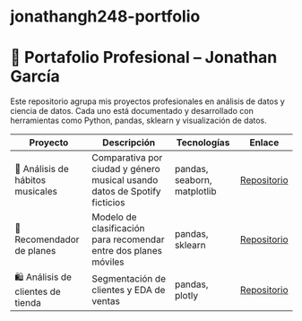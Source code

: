 # jonathangh248-portfolio
# 💼 Portafolio Profesional – Jonathan García

Este repositorio agrupa mis proyectos profesionales en análisis de datos y ciencia de datos. Cada uno está documentado y desarrollado con herramientas como Python, pandas, sklearn y visualización de datos.

| Proyecto | Descripción | Tecnologías | Enlace |
|----------|-------------|-------------|--------|
| 🎵 Análisis de hábitos musicales | Comparativa por ciudad y género musical usando datos de Spotify ficticios | pandas, seaborn, matplotlib | [Repositorio](https://github.com/JonathanGH248/spotify-habits-city-comparison) |
| 📱 Recomendador de planes | Modelo de clasificación para recomendar entre dos planes móviles | pandas, sklearn | [Repositorio](https://github.com/JonathanGH248/megaline-plan-recommendation) |
| 🛍️ Análisis de clientes de tienda | Segmentación de clientes y EDA de ventas | pandas, plotly | [Repositorio](https://github.com/JonathanGH248/analisis-clientes-store1) |

